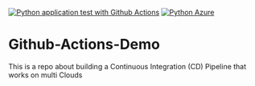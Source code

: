 [![Python application test with Github Actions](https://github.com/june-rains/github-actions-demo/actions/workflows/aws.yml/badge.svg)](https://github.com/june-rains/github-actions-demo/actions/workflows/aws.yml)
[![Python Azure](https://github.com/june-rains/github-actions-demo/actions/workflows/azure.yml/badge.svg)](https://github.com/june-rains/github-actions-demo/actions/workflows/azure.yml)

# Github-Actions-Demo
This is a repo about building a Continuous Integration (CD) Pipeline that works on multi Clouds
